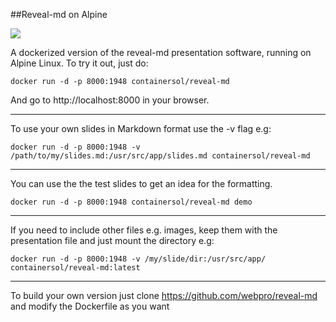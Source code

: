 ##Reveal-md on Alpine

[![](https://images.microbadger.com/badges/image/containersol/reveal-md.svg)](http://microbadger.com/images/containersol/reveal-md "Get your own image badge on microbadger.com")

A dockerized version of the reveal-md presentation software, running on Alpine Linux. To try it out, just do:

`docker run -d -p 8000:1948 containersol/reveal-md`

And go to http://localhost:8000 in your browser.

---

To use your own slides in Markdown format use the -v flag e.g:

`docker run -d -p 8000:1948 -v /path/to/my/slides.md:/usr/src/app/slides.md containersol/reveal-md`

---

You can use the the test slides to get an idea for the formatting.

`docker run -d -p 8000:1948 containersol/reveal-md demo`

---

If you need to include other files e.g. images, keep them with the presentation file and just mount the directory e.g:

`docker run -d -p 8000:1948 -v /my/slide/dir:/usr/src/app/ containersol/reveal-md:latest`

---

To build your own version just clone https://github.com/webpro/reveal-md and modify the Dockerfile as you want
